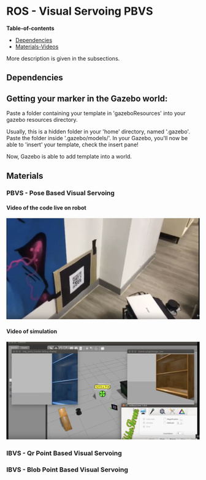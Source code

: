 # ROS - Visual Servoing PBVS

**Table-of-contents**

* [Dependencies](#dependencies)
* [Materials-Videos](#materials)


More description is given in the subsections.

## Dependencies


## Getting your marker in the Gazebo world:
Paste a folder containing your template in 'gazeboResources' into your gazebo resources directory.

Usually, this is a hidden folder in your 'home' directory, named '.gazebo'. Paste the folder inside '.gazebo/models/'. In your Gazebo, you'll now be able to 'insert' your template, check the insert pane!

Now, Gazebo is able to add template into a world. 

## Materials

### PBVS - Pose Based Visual Servoing
#### Video of the code live on robot
[![Watch the video](ressources/vide.png)](https://www.youtube.com/watch?v=K4BQ3v-MSrs)
#### Video of simulation
[![Watch the video](ressources/video.png)](https://www.youtube.com/watch?v=qCdgKvE52iY)

### IBVS - Qr Point Based Visual Servoing 

### IBVS - Blob Point Based Visual Servoing 
